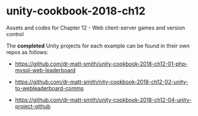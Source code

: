 # unity-cookbook-2018-ch12
Assets and codes for Chapter 12 - Web client-server games and version control

The **completed** Unity projects for each example can be found in their own repos as follows:

- https://github.com/dr-matt-smith/unity-cookbook-2018-ch12-01-php-mysql-web-leaderboard

- https://github.com/dr-matt-smith/nity-cookbook-2018-ch12-02-unity-to-webleaderboard-comms


- https://github.com/dr-matt-smith/unity-cookbook-2018-ch12-04-unity-project-github

